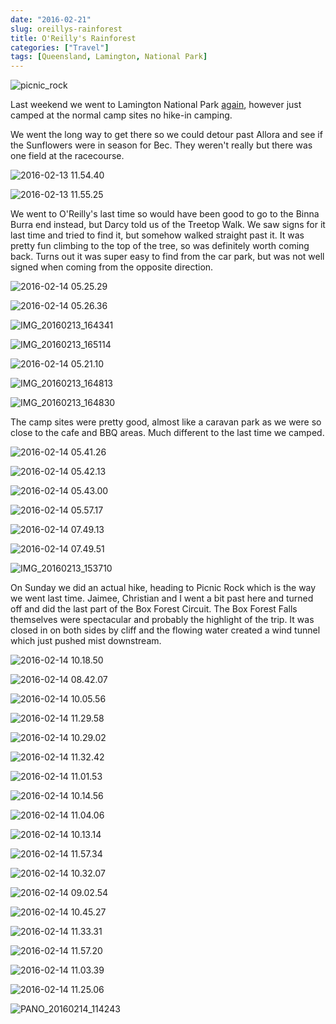 ```yaml
---
date: "2016-02-21"
slug: oreillys-rainforest
title: O'Reilly's Rainforest
categories: ["Travel"]
tags: [Queensland, Lamington, National Park]
---
```


![picnic_rock](picnic_rock.jpg)

Last weekend we went to Lamington National Park [again](/posts/2014/2014-04-22-lamington-national-park/), however just camped at the normal camp sites no hike-in camping.

We went the long way to get there so we could detour past Allora and see if the Sunflowers were in season for Bec. They weren't really but there was one field at the racecourse.

![2016-02-13 11.54.40](2016-02-13-11-54-40.jpg)

![2016-02-13 11.55.25](2016-02-13-11-55-25.jpg)

We went to O'Reilly's last time so would have been good to go to the Binna Burra end instead, but Darcy told us of the Treetop Walk. We saw signs for it last time and tried to find it, but somehow walked straight past it. It was pretty fun climbing to the top of the tree, so was definitely worth coming back. Turns out it was super easy to find from the car park, but was not well signed when coming from the opposite direction.

![2016-02-14 05.25.29](2016-02-14-05-25-29.jpg)

![2016-02-14 05.26.36](2016-02-14-05-26-36.jpg)

![IMG_20160213_164341](img_20160213_164341.jpg)

![IMG_20160213_165114](img_20160213_165114.jpg)

![2016-02-14 05.21.10](2016-02-14-05-21-10.jpg)

![IMG_20160213_164813](img_20160213_164813.jpg)

![IMG_20160213_164830](img_20160213_164830.jpg)

The camp sites were pretty good, almost like a caravan park as we were so close to the cafe and BBQ areas. Much different to the last time we camped.

![2016-02-14 05.41.26](2016-02-14-05-41-26.jpg)

![2016-02-14 05.42.13](2016-02-14-05-42-13.jpg)

![2016-02-14 05.43.00](2016-02-14-05-43-00.jpg)

![2016-02-14 05.57.17](2016-02-14-05-57-17.jpg)

![2016-02-14 07.49.13](2016-02-14-07-49-13.jpg)

![2016-02-14 07.49.51](2016-02-14-07-49-51.jpg)

![IMG_20160213_153710](img_20160213_153710.jpg)

On Sunday we did an actual hike, heading to Picnic Rock which is the way we went last time. Jaimee, Christian and I went a bit past here and turned off and did the last part of the Box Forest Circuit. The Box Forest Falls themselves were spectacular and probably the highlight of the trip. It was closed in on both sides by cliff and the flowing water created a wind tunnel which just pushed mist downstream.

![2016-02-14 10.18.50](2016-02-14-10-18-50.jpg)

![2016-02-14 08.42.07](2016-02-14-08-42-07.jpg)

![2016-02-14 10.05.56](2016-02-14-10-05-56.jpg)

![2016-02-14 11.29.58](2016-02-14-11-29-58.jpg)

![2016-02-14 10.29.02](2016-02-14-10-29-02.jpg)

![2016-02-14 11.32.42](2016-02-14-11-32-42.jpg)

![2016-02-14 11.01.53](2016-02-14-11-01-53.jpg)

![2016-02-14 10.14.56](2016-02-14-10-14-56.jpg)

![2016-02-14 11.04.06](2016-02-14-11-04-06.jpg)

![2016-02-14 10.13.14](2016-02-14-10-13-14.jpg)

![2016-02-14 11.57.34](2016-02-14-11-57-34.jpg)

![2016-02-14 10.32.07](2016-02-14-10-32-07.jpg)

![2016-02-14 09.02.54](2016-02-14-09-02-54.jpg)

![2016-02-14 10.45.27](2016-02-14-10-45-27.jpg)

![2016-02-14 11.33.31](2016-02-14-11-33-31.jpg)

![2016-02-14 11.57.20](2016-02-14-11-57-20.jpg)

![2016-02-14 11.03.39](2016-02-14-11-03-39.jpg)

![2016-02-14 11.25.06](2016-02-14-11-25-06.jpg)

![PANO_20160214_114243](pano_20160214_114243.jpg)
